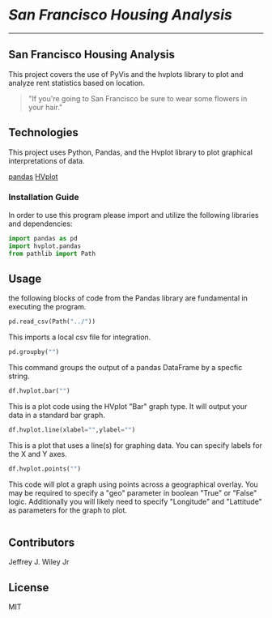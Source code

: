 # *San Francisco Housing Analysis*
---

## San Francisco Housing Analysis
This project covers the use of PyVis and the hvplots library to plot and analyze rent statistics based on location.

>"If you're going to San Francisco be sure to wear some flowers in your hair."

## Technologies 

This project uses Python, Pandas, and the Hvplot library to plot graphical interpretations of data. 

[pandas](https://github.com/pandas-dev/pandas)
[HVplot](https://github.com/holoviz/hvplot)

### Installation Guide

In order to use this program please import and utilize the following libraries and dependencies: 

```python
import pandas as pd
import hvplot.pandas
from pathlib import Path
```

## Usage 
the following blocks of code from the Pandas library are fundamental in executing the program. 

```python 
pd.read_csv(Path("../"))
```
This imports a local csv file for integration. 

```python
pd.groupby("")
```
This command groups the output of a pandas DataFrame by a specfic string. 
```python
df.hvplot.bar("")
```
This is a plot code using the HVplot "Bar" graph type. It will output your data in a standard bar graph. 

```python
df.hvplot.line(xlabel="",ylabel="")
```
This is a plot that uses a line(s) for graphing data. You can specify labels for the X and Y axes. 
```python
df.hvplot.points("")
```
This code will plot a graph using points across a geographical overlay. You may be required to specify a "geo" parameter in boolean "True" or "False" logic. Additionally you will likely need to specify "Longitude" and "Lattitude" as parameters for the graph to plot. 

![<alt text>](https://postimg.cc/jwh9mFNG)

## Contributors

Jeffrey J. Wiley Jr

## License

MIT



